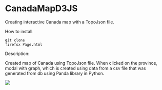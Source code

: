 # CanadaMapD3JS

Creating interactive Canada map with a TopoJson file.

How to install:

```
git clone
firefox Page.html
```

Description:

Created map of Canada using TopoJson file.
When clicked on the province, modal with graph, which is created using data from a csv file that was generated from db using Panda library in Python.

![](https://i.imgur.com/FUkuiNL.png)
